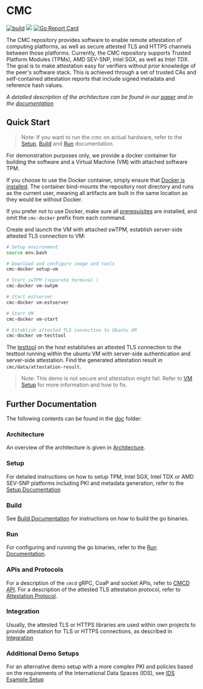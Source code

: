 # CMC

[![build](https://github.com/Fraunhofer-AISEC/cmc/actions/workflows/build.yml/badge.svg)](https://github.com/Fraunhofer-AISEC/cmc/actions/workflows/build.yml)
[![](https://godoc.org/github.com/Fraunhofer-AISEC/cmc?status.svg)](https://pkg.go.dev/github.com/Fraunhofer-AISEC/cmc)
[![Go Report Card](https://goreportcard.com/badge/github.com/Fraunhofer-AISEC/cmc)](https://goreportcard.com/report/github.com/Fraunhofer-AISEC/cmc)

The CMC repository provides software to enable remote attestation of computing platforms,
as well as secure attested TLS and HTTPS channels between those platforms. Currently, the CMC
repository supports Trusted Platform Modules (TPMs), AMD SEV-SNP, Intel SGX, as well as Intel TDX.
The goal is to make attestation easy for verifiers without prior knowledge of the peer's software
stack. This is achieved through a set of trusted CAs and self-contained attestation reports that
include signed metadata and reference hash values.

*A detailed description of the architecture can be found in our*
*[paper](https://dl.acm.org/doi/pdf/10.1145/3600160.3600171) and in the*
*[documentation](./doc)*

## Quick Start

> Note: If you want to run the *cmc* on actual hardware, refer to the [Setup](./doc/setup.md),
> [Build](./doc/build.md) and [Run](./doc/run.md) documentation.

For demonstration purposes only, we provide a docker container for building the software and a
Virtual Machine (VM) with attached software TPM.

If you choose to use the Docker container, simply ensure that
[Docker is installed](https://docs.docker.com/engine/install/). The container bind-mounts the
repository root directory and runs as the current user, meaning all artifacts are built in
the same location as they would be without Docker.

If you prefer not to use Docker, make sure all [prerequisites](./doc/setup.md#prerequisites) are
installed, and omit the `cmc-docker` prefix from each command.

Create and launch the VM with attached swTPM, establish server-side attested TLS connection to VM:
```sh
# Setup environment
source env.bash

# Download and configure image and tools
cmc-docker setup-vm

# Start swTPM (separate terminal )
cmc-docker vm-swtpm

# Start estserver
cmc-docker vm-estserver

# Start VM
cmc-docker vm-start

# Establish attested TLS connection to Ubuntu VM
cmc-docker vm-testtool
```

The [testtool](./doc/architecture.md#testtool) on the host establishes an attested TLS connection
to the testtool running within the ubuntu VM with server-side authentication and server-side
attestation. Find the generated attestation result in `cmc/data/attestation-result`.

> Note: This demo is not secure and attestation might fail. Refer to [VM Setup](./doc/setup-vm.md)
> for more information and how to fix.

## Further Documentation

The following contents can be found in the [doc](./doc/) folder:

### Architecture

An overview of the architecture is given in [Architecture](./doc/architecture.md).

### Setup

For detailed instructions on how to setup TPM, Intel SGX, Intel TDX or AMD SEV-SNP platforms
including PKI and metadata generation, refer to the [Setup Documentation](./doc/setup.md)

### Build

See [Build Documentation](./doc/build.md) for instructions on how to build the go binaries.

### Run

For configuring and running the go binaries, refer to the
[Run Documentation](./doc/configuration.md).

### APIs and Protocols

For a description of the `cmcd` gRPC, CoaP and socket APIs, refer to [CMCD API](./doc/cmcd-api.md).
For a description of the attested TLS attestation protocol, refer to
[Attestation Protocol](./doc/attestation-protocol.md).

### Integration

Usually, the attested TLS or HTTPS libraries are used within own projects to provide attestation
for TLS or HTTPS connections, as described in [Integration](./doc/go-integration.md)

### Additional Demo Setups

For an alternative demo setup with a more complex PKI and policies based on the requirements of
the International Data Spaces (IDS), see [IDS Example Setup](./doc/ids-example-setup.md)

